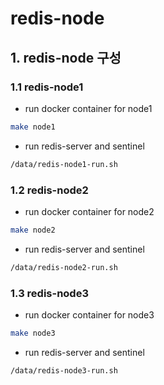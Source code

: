 # redis-node

## 1. redis-node 구성

### 1.1 redis-node1

- run docker container for node1

```sh
make node1
```

- run redis-server and sentinel

```sh
/data/redis-node1-run.sh
```

### 1.2 redis-node2

- run docker container for node2

```sh
make node2
```

- run redis-server and sentinel

```sh
/data/redis-node2-run.sh
```

### 1.3 redis-node3

- run docker container for node3

```sh
make node3
```

- run redis-server and sentinel

```sh
/data/redis-node3-run.sh
```
